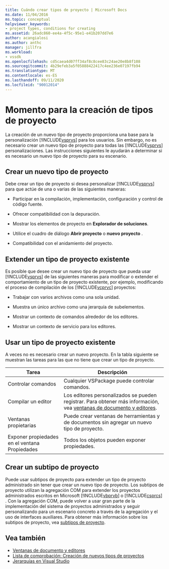 ```yaml
---
title: Cuándo crear tipos de proyecto | Microsoft Docs
ms.date: 11/04/2016
ms.topic: conceptual
helpviewer_keywords:
- project types, conditions for creating
ms.assetid: 26adc860-ee4a-4f5c-95e1-e41b207dd7e6
author: acangialosi
ms.author: anthc
manager: jillfra
ms.workload:
- vssdk
ms.openlocfilehash: cd5caea4d07ff34af8c8cee83c24ae20e8b8f108
ms.sourcegitcommit: 4b29efeb3a5f05888422417c4ee236e07197fb94
ms.translationtype: MT
ms.contentlocale: es-ES
ms.lasthandoff: 09/11/2020
ms.locfileid: "90012014"
---
```

# <a name="when-to-create-project-types"></a>Momento para la creación de tipos de proyecto
La creación de un nuevo tipo de proyecto proporciona una base para la personalización [!INCLUDE[vsprvs](../../code-quality/includes/vsprvs_md.md)] para los usuarios. Sin embargo, no es necesario crear un nuevo tipo de proyecto para todas las [!INCLUDE[vsprvs](../../code-quality/includes/vsprvs_md.md)] personalizaciones. Las instrucciones siguientes le ayudarán a determinar si es necesario un nuevo tipo de proyecto para su escenario.

## <a name="create-a-new-project-type"></a>Crear un nuevo tipo de proyecto
 Debe crear un tipo de proyecto si desea personalizar [!INCLUDE[vsprvs](../../code-quality/includes/vsprvs_md.md)] para que actúe de una o varias de las siguientes maneras:

- Participar en la compilación, implementación, configuración y control de código fuente.

- Ofrecer compatibilidad con la depuración.

- Mostrar los elementos de proyecto en **Explorador de soluciones**.

- Utilice el cuadro de diálogo **Abrir proyecto** o **nuevo proyecto** .

- Compatibilidad con el anidamiento del proyecto.

## <a name="extend-an-existing-project-type"></a>Extender un tipo de proyecto existente
 Es posible que desee crear un nuevo tipo de proyecto que pueda usar [!INCLUDE[vsprvs](../../code-quality/includes/vsprvs_md.md)] de las siguientes maneras para modificar o extender el comportamiento de un tipo de proyecto existente, por ejemplo, modificando el proceso de compilación de los [!INCLUDE[vcprvc](../../code-quality/includes/vcprvc_md.md)] proyectos:

- Trabajar con varios archivos como una sola unidad.

- Muestra un único archivo como una jerarquía de subelementos.

- Mostrar un contexto de comandos alrededor de los editores.

- Mostrar un contexto de servicio para los editores.

## <a name="use-an-existing-project-type"></a>Usar un tipo de proyecto existente
 A veces no es necesario crear un nuevo proyecto. En la tabla siguiente se muestran las tareas para las que no tiene que crear un tipo de proyecto.

|Tarea|Descripción|
|----------|-----------------|
|Controlar comandos|Cualquier VSPackage puede controlar comandos.|
|Compilar un editor|Los editores personalizados se pueden registrar. Para obtener más información, vea [ventanas de documento y editores](/previous-versions/bb165691(v=vs.100)).|
|Ventanas propietarias|Puede crear ventanas de herramientas y de documentos sin agregar un nuevo tipo de proyecto.|
|Exponer propiedades en el ventana Propiedades|Todos los objetos pueden exponer propiedades.|

## <a name="create-a-project-subtype"></a>Crear un subtipo de proyecto
 Puede usar subtipos de proyecto para extender un tipo de proyecto administrado sin tener que crear un nuevo tipo de proyecto. Los subtipos de proyecto utilizan la agregación COM para extender los proyectos administrados escritos en Microsoft [!INCLUDE[vbprvb](../../code-quality/includes/vbprvb_md.md)] o [!INCLUDE[csprcs](../../data-tools/includes/csprcs_md.md)] . Con la agregación COM, puede volver a usar gran parte de la implementación del sistema de proyectos administrados y seguir personalizando para un escenario concreto a través de la agregación y el uso de interfaces auxiliares. Para obtener más información sobre los subtipos de proyecto, vea [subtipos de proyecto](../../extensibility/internals/project-subtypes.md).

## <a name="see-also"></a>Vea también
- [Ventanas de documento y editores](/previous-versions/bb165691(v=vs.100))
- [Lista de comprobación: Creación de nuevos tipos de proyectos](../../extensibility/internals/checklist-creating-new-project-types.md)
- [Jerarquías en Visual Studio](../../extensibility/internals/hierarchies-in-visual-studio.md)